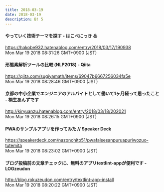 ```yaml
---
title: 2018-03-19
date: 2018-03-19
description: B! 5
---
```


#### やっていく技術テーマを探す - はこべにっき ♨
https://hakobe932.hatenablog.com/entry/2018/03/17/190938<br>
Mon Mar 19 2018 08:31:26 GMT+0900 (JST)<br>


#### 形態素解析ツールの比較 (NLP2018) - Qiita
https://qiita.com/sugiyamath/items/69047b6667256034fa5e<br>
Mon Mar 19 2018 08:28:46 GMT+0900 (JST)<br>


#### 京都の中小企業でエンジニアのアルバイトとして働いて1ヶ月経って思ったこと - 桐生あんずです
http://kiryuanzu.hatenablog.com/entry/2018/03/18/202021<br>
Mon Mar 19 2018 08:26:15 GMT+0900 (JST)<br>


#### PWAのサンプルアプリを作ってみた // Speaker Deck
https://speakerdeck.com/nazonohito51/pwafalsesanpuruapuriwozuo-tutemita<br>
Mon Mar 19 2018 08:23:02 GMT+0900 (JST)<br>


#### ブログ投稿前の文章チェックに、無料のアプリtextlint-appが便利です - LOGzeudon
http://blog.rokuzeudon.com/entry/textlint-app-install<br>
Mon Mar 19 2018 08:20:22 GMT+0900 (JST)<br>


